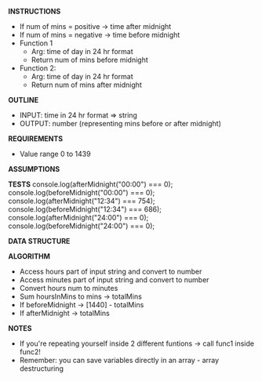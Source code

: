 **INSTRUCTIONS**
- If num of mins = positive -> time after midnight
- If num of mins = negative -> time before midnight
- Function 1 
  - Arg: time of day in 24 hr format 
  - Return num of mins before midnight
- Function 2: 
  - Arg: time of day in 24 hr format
  - Return num of mins after midnight

**OUTLINE**
- INPUT: time in 24 hr format => string
- OUTPUT: number (representing mins before or after midnight)

**REQUIREMENTS**
- Value range 0 to 1439 

**ASSUMPTIONS**

**TESTS**
console.log(afterMidnight("00:00") === 0);
console.log(beforeMidnight("00:00") === 0);
console.log(afterMidnight("12:34") === 754);
console.log(beforeMidnight("12:34") === 686);
console.log(afterMidnight("24:00") === 0);
console.log(beforeMidnight("24:00") === 0);

**DATA STRUCTURE**

**ALGORITHM**
- Access hours part of input string and convert to number
- Access minutes part of input string and convert to number
- Convert hours num to minutes 
- Sum hoursInMins to mins -> totalMins
- If beforeMidnight -> [1440] - totalMins
- If afterMidnight -> totalMins

**NOTES**
- If you're repeating yourself inside 2 different funtions -> call func1 inside func2!
- Remember: you can save variables directly in an array - array destructuring